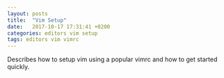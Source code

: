 ```yaml
---
layout: posts
title:  "Vim Setup"
date:   2017-10-17 17:31:41 +0200
categories: editors vim setup
tags: editors vim vimrc
---
```



Describes how to setup vim using a popular vimrc and how to get started quickly.
